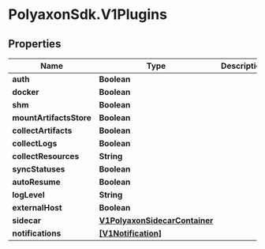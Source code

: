 # PolyaxonSdk.V1Plugins

## Properties

Name | Type | Description | Notes
------------ | ------------- | ------------- | -------------
**auth** | **Boolean** |  | [optional] 
**docker** | **Boolean** |  | [optional] 
**shm** | **Boolean** |  | [optional] 
**mountArtifactsStore** | **Boolean** |  | [optional] 
**collectArtifacts** | **Boolean** |  | [optional] 
**collectLogs** | **Boolean** |  | [optional] 
**collectResources** | **String** |  | [optional] 
**syncStatuses** | **Boolean** |  | [optional] 
**autoResume** | **Boolean** |  | [optional] 
**logLevel** | **String** |  | [optional] 
**externalHost** | **Boolean** |  | [optional] 
**sidecar** | [**V1PolyaxonSidecarContainer**](V1PolyaxonSidecarContainer.md) |  | [optional] 
**notifications** | [**[V1Notification]**](V1Notification.md) |  | [optional] 


